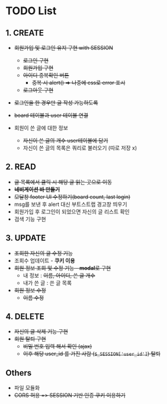 # TODO List

## 1. CREATE

- ~~회원가입 및 로그인 유지 구현 with SESSION~~
  - ~~로그인 구현~~
  - ~~회원가입 구현~~
  - ~~아이디 중복확인 버튼~~
    - ~~중복 시 alert() => 나중에 css로 error 표시~~
  - ~~로그아웃 구현~~

- ~~로그인을 한 경우만 글 작성 가능하도록~~

- ~~board 테이블과 user 테이블 연결~~

- 회원이 쓴 글에 대한 정보
  - ~~자신이 쓴 글의 개수 user테이블에 담기~~
  - 자신이 쓴 글의 목록은 쿼리로 불러오기 (따로 저장 x)

## 2. READ

- ~~글 목록에서 클릭 시 해당 글 읽는 곳으로 이동~~
- ~~**네비게이션 바 만들기**~~
- ~~모달창 footer UI 수정하기(board count, last login)~~
- msg를 보낸 후 alert 대신 부트스트랩 경고창 띄우기
- 회원가입 후 로그인이 되었으면 자신의 글 리스트 확인
- 검색 기능 구현

## 3. UPDATE

- ~~조회한 자신의 글 수정 기능~~
- 조회수 업데이트 - **쿠키 이용**
- ~~회원 정보 조회 및 수정 기능 - **modal**로 구현~~
  - 내 정보 : ~~이름, 아이디, 쓴 글 개수~~ 
  - 내가 쓴 글 : 쓴 글 목록
- ~~회원 정보 수정~~
  - ~~이름 수정~~

## 4. DELETE

- ~~자신의 글 삭제 기능 구현~~
- ~~회원 탈퇴 구현~~
  - ~~비밀 번호 입력 해서 확인 (ajax)~~
  - ~~이후 해당 user_id 를 가진 사람 (`$_SESSION['user_id']`) 탈퇴~~

## Others

- 파일 모듈화
- ~~CORS 허용 => SESSION 기반 인증 쿠키 이용하기~~


